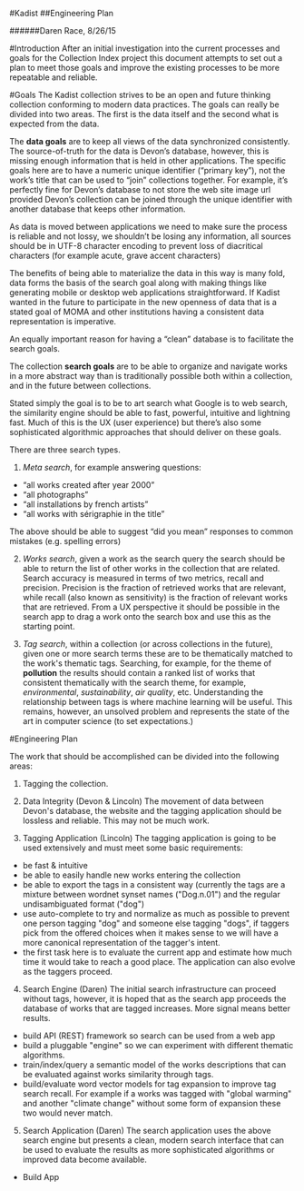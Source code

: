 #Kadist
##Engineering Plan

######Daren Race, 8/26/15

#Introduction
After an initial investigation into the current processes and goals for the Collection Index project this document attempts to set out a plan to meet those goals and improve the existing processes to be more repeatable and reliable.

#Goals
The Kadist collection strives to be an open and future thinking collection conforming to modern data practices. The goals can really be divided into two areas. The first is the data itself and the second what is expected from the data.

The **data goals** are to keep all views of the data synchronized consistently. The source-of-truth for the data is Devon’s database, however, this is missing enough information that is held in other applications. The specific goals here are to have a numeric unique identifier (“primary key”), not the work’s title that can be used to “join” collections together. For example, it’s perfectly fine for Devon’s database to not store the web site image url provided Devon’s collection can be joined through the unique identifier with another database that keeps other information.

As data is moved between applications we need to make sure the process is reliable and not lossy, we shouldn’t be losing any information, all sources should be in UTF-8 character encoding to prevent loss of diacritical characters (for example acute, grave accent characters)

The benefits of being able to materialize the data in this way is many fold, data forms the basis of the search goal along with making things like generating mobile or desktop web applications straightforward. If Kadist wanted in the future to participate in the new openness of data that is a stated goal of MOMA and other institutions having a consistent data representation is imperative.

An equally important reason for having a “clean” database is to facilitate the search goals.

The collection **search goals** are to be able to organize and navigate works in a more abstract way than is traditionally possible both within a collection, and in the future between collections. 

Stated simply the goal is to be to art search what Google is to web search, the similarity engine should be able to fast, powerful, intuitive and lightning fast. Much of this is the UX (user experience) but there’s also some sophisticated algorithmic approaches that should deliver on these goals.

There are three search types.

1. *Meta search*, for example answering questions:

  - “all works created after year 2000”
  - “all photographs”
  - “all installations by french artists”
  - “all works with sérigraphie in the title”

  The above should be able to suggest “did you mean” responses to common mistakes (e.g. spelling errors)

2. *Works search*, given a work as the search query the search should be able to return the list of other works in the collection that are related. Search accuracy is measured in terms of two metrics, recall and precision.  Precision is the fraction of retrieved works that are relevant, while recall (also known as sensitivity) is the fraction of relevant works that are retrieved. From a UX perspective it should be possible in the search app to drag a work onto the search box and use this as the starting point. 

3. *Tag search*, within a collection (or across collections in the future), given one or more search terms these are to be thematically matched to the work's thematic tags. Searching, for example, for the theme of **pollution** the results should contain a ranked list of works that consistent thematically with the search theme, for example, *environmental*, *sustainability*, *air quality*, etc. Understanding the relationship between tags is where machine learning will be useful. This remains, however, an unsolved problem and represents the state of the art in computer science (to set expectations.)

#Engineering Plan

The work that should be accomplished can be divided into the following areas:

1. Tagging the collection.

2. Data Integrity (Devon & Lincoln)
  The movement of data between Devon's database, the website and the tagging application should be lossless and reliable. This may not be much work.
  
3. Tagging Application (Lincoln)
  The tagging application is going to be used extensively and must meet some basic requirements:
  - be fast & intuitive
  - be able to easily handle new works entering the collection
  - be able to export the tags in a consistent way (currently the tags are a mixture between wordnet synset names ("Dog.n.01") and the regular undisambiguated format ("dog")
  - use auto-complete to try and normalize as much as possible to prevent one person tagging "dog" and someone else tagging "dogs", if taggers pick from the offered choices when it makes sense to we will have a more canonical representation of the tagger's intent. 
  - the first task here is to evaluate the current app and estimate how much time it would take to reach a good place. The application can also evolve as the taggers proceed. 

4. Search Engine (Daren)
  The initial search infrastructure can proceed without tags, however, it is hoped that as the search app proceeds the database of works that are tagged increases. More signal means better results.
  - build API (REST) framework so search can be used from a web app
  - build a pluggable "engine" so we can experiment with different thematic algorithms.
  - train/index/query a semantic model of the works descriptions that can be evaluated against works similarity through tags.
  - build/evaluate word vector models for tag expansion to improve tag search recall. For example if a works was tagged with "global warming" and another "climate change" without some form of expansion these two would never match.

5. Search Application (Daren)
  The search application uses the above search engine but presents a clean, modern search interface that can be used to evaluate the results as more sophisticated algorithms or improved data become available. 
  - Build App 
